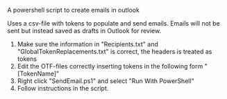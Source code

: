 A powershell script to create emails in outlook

Uses a csv-file with tokens to populate and send emails. Emails will not be sent but instead saved as drafts in Outlook for review.

1. Make sure the information in "Recipients.txt" and "GlobalTokenReplacements.txt" is correct, the headers is treated as tokens
2. Edit the OTF-files correctly inserting tokens in the following form "[TokenName]"
3. Right click "SendEmail.ps1" and select "Run With PowerShell"
4. Follow instructions in the script.
